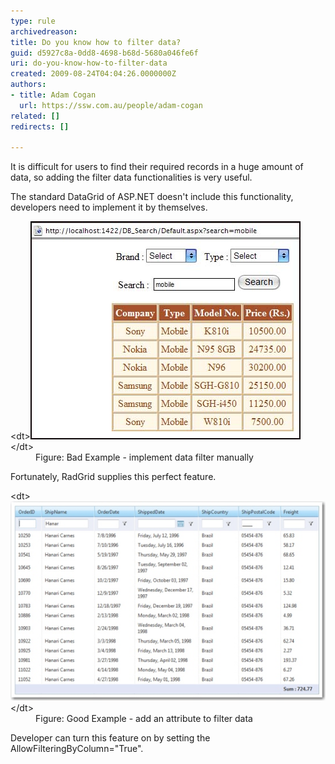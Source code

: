 ```yaml
---
type: rule
archivedreason: 
title: Do you know how to filter data?
guid: d5927c8a-0dd8-4698-b68d-5680a046fe6f
uri: do-you-know-how-to-filter-data
created: 2009-08-24T04:04:26.0000000Z
authors:
- title: Adam Cogan
  url: https://ssw.com.au/people/adam-cogan
related: []
redirects: []

---
```


It is difficult for users to find their required records in a huge amount of data, so adding the filter data functionalities is very useful.    
<!--endintro-->

The standard DataGrid of ASP.NET doesn't include this functionality, developers need to implement it by themselves.
<dl class="badImage">    &lt;dt&gt;<img alt="Bad Example - implement data filter manually" src="FilterDataInDataGrid.jpg"> &lt;/dt&gt;
    <dd>Figure: Bad Example - implement data filter manually</dd></dl>
Fortunately, RadGrid supplies this perfect feature.
<dl class="goodImage">    &lt;dt&gt;<img alt="Good Example - add an attribute to filter data" src="FilterDataInRadGrid.jpg"> &lt;/dt&gt;
    <dd>Figure: Good Example - add an attribute to filter data</dd></dl>
Developer can turn this feature on by setting the AllowFilteringByColumn="True".
